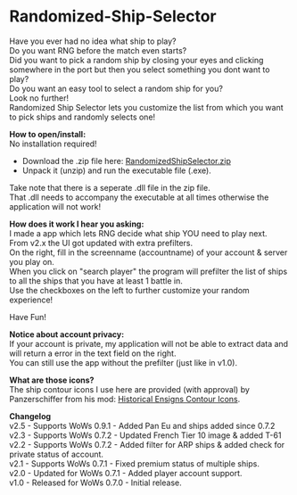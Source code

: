 # Randomized-Ship-Selector

Have you ever had no idea what ship to play?  
Do you want RNG before the match even starts?  
Did you want to pick a random ship by closing your eyes and clicking somewhere in the port but then you select something you dont want to play?  
Do you want an easy tool to select a random ship for you?  
Look no further!  
Randomized Ship Selector lets you customize the list from which you want to pick ships and randomly selects one!  

**How to open/install:**  
No installation required! 
- Download the .zip file here: [RandomizedShipSelector.zip](https://github.com/raptordmg/Randomized-Ship-Selector/releases/latest)  
- Unpack it (unzip) and run the executable file (.exe).  

Take note that there is a seperate .dll file in the zip file.  
That .dll needs to accompany the executable at all times otherwise the application will not work!

**How does it work I hear you asking:**  
I made a app which lets RNG decide what ship YOU need to play next.  
From v2.x the UI got updated with extra prefilters.  
On the right, fill in the screenname (accountname) of your account & server you play on.  
When you click on "search player" the program will prefilter the list of ships to all the ships that you have at least 1 battle in.  
Use the checkboxes on the left to further customize your random experience!  

Have Fun!

**Notice about account privacy:**  
If your account is private, my application will not be able to extract data and will return a error in the text field on the right.  
You can still use the app without the prefilter (just like in v1.0).   

**What are those icons?**  
The ship contour icons I use here are provided (with approval) by Panzerschiffer from his mod: [Historical Ensigns Contour Icons](https://forum.worldofwarships.com/topic/68159-0702-historical-ensigns-contour-icons/).

**Changelog**  
v2.5 - Supports WoWs 0.9.1 - Added Pan Eu and ships added since 0.7.2
v2.3 - Supports WoWs 0.7.2 - Updated French Tier 10 image & added T-61   
v2.2 - Supports WoWs 0.7.2 - Added filter for ARP ships & added check for private status of account.  
v2.1 - Supports WoWs 0.7.1 - Fixed premium status of multiple ships.  
v2.0 - Updated for WoWs 0.7.1 - Added player account support.  
v1.0 - Released for WoWs 0.7.0 - Initial release.   

